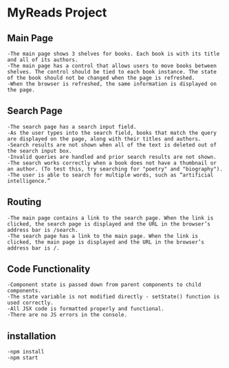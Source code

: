 # MyReads Project

## Main Page

    -The main page shows 3 shelves for books. Each book is with its title and all of its authors.
    -The main page has a control that allows users to move books between shelves. The control should be tied to each book instance. The state of the book should not be changed when the page is refreshed.
    -When the browser is refreshed, the same information is displayed on the page.

## Search Page

    -The search page has a search input field.
    -As the user types into the search field, books that match the query are displayed on the page, along with their titles and authors.
    -Search results are not shown when all of the text is deleted out of the search input box.
    -Invalid queries are handled and prior search results are not shown.
    -The search works correctly when a book does not have a thumbnail or an author. (To test this, try searching for "poetry" and "biography").
    -The user is able to search for multiple words, such as “artificial intelligence.”

## Routing

    -The main page contains a link to the search page. When the link is clicked, the search page is displayed and the URL in the browser’s address bar is /search.
    -The search page has a link to the main page. When the link is clicked, the main page is displayed and the URL in the browser’s address bar is /.

## Code Functionality

    -Component state is passed down from parent components to child components.
    -The state variable is not modified directly - setState() function is used correctly.
    -All JSX code is formatted properly and functional.
    -There are no JS errors in the console.

## installation

    -npm install
    -npm start
